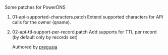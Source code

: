 Some patches for PowerDNS


1. 01-api-supported-characters.patch
	Extend supported characters for API calls for the owner (qname).


2. 02-api-ttl-support-per-record.patch
	Add supports for TTL per record (by default only by records set)
	
	Authored by  [pregusia](https://github.com/pregusia)

